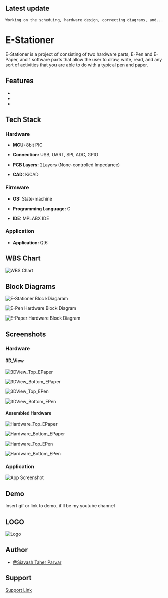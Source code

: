 ## Latest update


``
Working on the scheduing, hardware design, correcting diagrams, and...
``


# E-Stationer

E-Stationer is a project of consisting of two hardware parts, E-Pen and E-Paper, and 1 software parts that allow the user
to draw, write, read, and any sort of activities that you are able to do with a typical pen and paper.


## Features

- 
- 
- 


## Tech Stack

### Hardware

- **MCU:** 8bit PIC

- **Connection:** USB, UART, SPI, ADC, GPIO

- **PCB Layers:** 2Layers (None-controlled Impedance)

- **CAD:** KiCAD

### Firmware

- **OS:** State-machine

- **Programming Language:** C

- **IDE:** MPLABX IDE

### Application

- **Application:** Qt6







## WBS Chart

![WBS Chart](https://github.com/mend0z0/E-Stationer/blob/main/Document/BlockDiagrams/E-Stationer-E-Stationer%20WBS%20Chart.png)


## Block Diagrams

![E-Stationer Bloc kDiagaram](https://github.com/mend0z0/E-Stationer/blob/main/Document/BlockDiagrams/E-Stationer-E-Stationer.png)

![E-Pen Hardware Block Diagram](https://github.com/mend0z0/E-Stationer/blob/main/Document/BlockDiagrams/E-Stationer-E-Pen%20Hardware.png)

![E-Paper Hardware Block Diagram](https://github.com/mend0z0/E-Stationer/blob/main/Document/BlockDiagrams/E-Stationer-E-Paper%20Hardware.png)


## Screenshots

### Hardware

#### 3D_View

![3DView_Top_EPaper](https://github.com/mend0z0/E-Stationer/blob/main/Document/Hardware%20Screenshot/3D%20View/3DView_Top_EPaper.png)

![3DView_Bottom_EPaper](https://github.com/mend0z0/E-Stationer/blob/main/Document/Hardware%20Screenshot/3D%20View/3DView_Bottom_EPaper.png)

![3DView_Top_EPen](https://github.com/mend0z0/E-Stationer/blob/main/Document/Hardware%20Screenshot/3D%20View/3DView_Top_EPen.png)

![3DView_Bottom_EPen](https://github.com/mend0z0/E-Stationer/blob/main/Document/Hardware%20Screenshot/3D%20View/3DView_Bottom_EPen.png)
 
#### Assembled Hardware

![Hardware_Top_EPaper](https://github.com/mend0z0/E-Stationer/blob/main/Document/Hardware%20Screenshot/Hardware/Hardware_Top_EPaper.png)

![Hardware_Bottom_EPaper](https://github.com/mend0z0/E-Stationer/blob/main/Document/Hardware%20Screenshot/Hardware/Hardware_Bottom_EPaper.png)

![Hardware_Top_EPen](https://github.com/mend0z0/E-Stationer/blob/main/Document/Hardware%20Screenshot/Hardware/Hardware_Top_EPen.png)

![Hardware_Bottom_EPen](https://github.com/mend0z0/E-Stationer/blob/main/Document/Hardware%20Screenshot/Hardware/Hardware_Bottom_EPen.png)

### Application
![App Screenshot](https://github.com/mend0z0/E-Stationer/blob/main/Document/Applicaiton%20Screenshot/Application-Page-First.png)



## Demo

Insert gif or link to demo, it'll be my youtube channel

## LOGO

![Logo](https://github.com/mend0z0/E-Stationer/blob/main/LOGO.png)


## Author

- [@Siavash Taher Parvar](https://www.linkedin.com/in/mend0z0)


## Support

[Support Link](https://github.com/sponsors/mend0z0)

